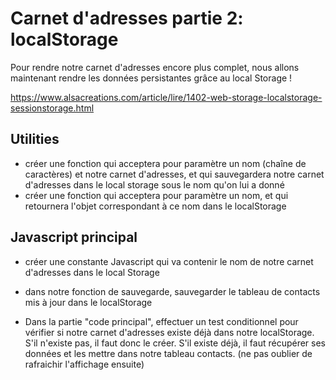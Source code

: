 # Carnet d'adresses partie 2: localStorage

Pour rendre notre carnet d'adresses encore plus complet, nous allons maintenant rendre les données persistantes grâce au local Storage !

https://www.alsacreations.com/article/lire/1402-web-storage-localstorage-sessionstorage.html

## Utilities

- créer une fonction qui acceptera pour paramètre un nom (chaîne de caractères) et notre carnet d'adresses, et qui sauvegardera notre carnet d'adresses dans le local storage sous le nom qu'on lui a donné
- créer une fonction qui acceptera pour paramètre un nom, et qui retournera l'objet correspondant à ce nom dans le localStorage

## Javascript principal

- créer une constante Javascript qui va contenir le nom de notre carnet d'adresses dans le local Storage

- dans notre fonction de sauvegarde, sauvegarder le tableau de contacts mis à jour dans le localStorage

- Dans la partie "code principal", effectuer un test conditionnel pour vérifier si notre carnet d'adresses existe déjà dans notre localStorage. S'il n'existe pas, il faut donc le créer. S'il existe déjà, il faut récupérer ses données et les mettre dans notre tableau contacts. (ne pas oublier de rafraichir l'affichage ensuite)